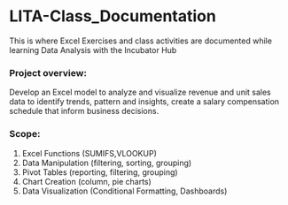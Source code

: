 # LITA-Class_Documentation
This is where Excel Exercises and class activities are documented while learning Data Analysis with the Incubator Hub

### Project overview:
Develop an Excel model to analyze and visualize revenue and unit sales data to identify trends, pattern and insights, create a salary compensation schedule that inform business decisions.

### Scope:
1. Excel Functions (SUMIFS,VLOOKUP)
2. Data Manipulation (filtering, sorting, grouping)
3. Pivot Tables (reporting, filtering, grouping)
4. Chart Creation (column, pie charts)
5. Data Visualization (Conditional Formatting, Dashboards)


